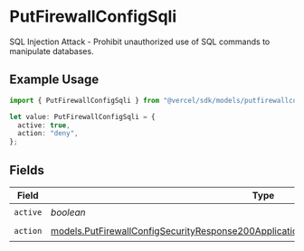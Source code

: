 # PutFirewallConfigSqli

SQL Injection Attack - Prohibit unauthorized use of SQL commands to manipulate databases.

## Example Usage

```typescript
import { PutFirewallConfigSqli } from "@vercel/sdk/models/putfirewallconfigop.js";

let value: PutFirewallConfigSqli = {
  active: true,
  action: "deny",
};
```

## Fields

| Field                                                                                                                                                                                        | Type                                                                                                                                                                                         | Required                                                                                                                                                                                     | Description                                                                                                                                                                                  |
| -------------------------------------------------------------------------------------------------------------------------------------------------------------------------------------------- | -------------------------------------------------------------------------------------------------------------------------------------------------------------------------------------------- | -------------------------------------------------------------------------------------------------------------------------------------------------------------------------------------------- | -------------------------------------------------------------------------------------------------------------------------------------------------------------------------------------------- |
| `active`                                                                                                                                                                                     | *boolean*                                                                                                                                                                                    | :heavy_check_mark:                                                                                                                                                                           | N/A                                                                                                                                                                                          |
| `action`                                                                                                                                                                                     | [models.PutFirewallConfigSecurityResponse200ApplicationJSONResponseBodyActiveCrsSqliAction](../models/putfirewallconfigsecurityresponse200applicationjsonresponsebodyactivecrssqliaction.md) | :heavy_check_mark:                                                                                                                                                                           | N/A                                                                                                                                                                                          |